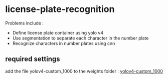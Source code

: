# license-plate-recognition
Problems include :
  * Define license plate container using yolo v4   
  * Use segmentation to separate each character in the number plate
  * Recognize characters in number plates using cnn
 
## required settings
add the file yolov4-custom_1000 to the weights folder :
     [yolov4-custom_1000](https://drive.google.com/file/d/1r09xXltB287xWtOnQFfhZwVd2LcRLMRR/view?usp=sharing)



